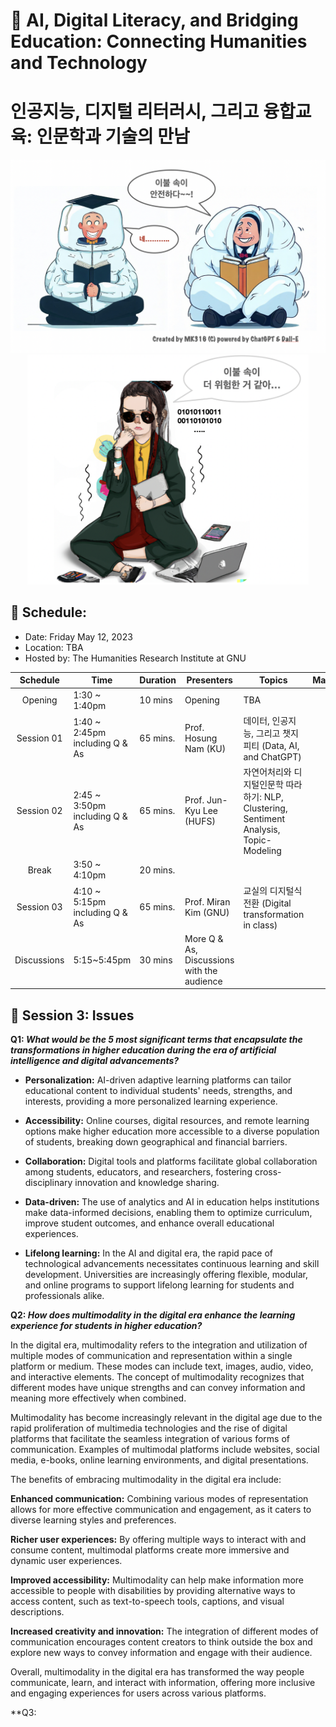 # 🌿 AI, Digital Literacy, and Bridging Education: Connecting Humanities and Technology
#  인공지능, 디지털 리터러시, 그리고 융합교육: 인문학과 기술의 만남

<p align="center">
  <img src="safe.png" width="650" title="hover text">
  <img src="saferoutside.png" width="450" title="hover text">
</p>

## 🌱 Schedule:
+ Date: Friday May 12, 2023
+ Location: TBA
+ Hosted by: The Humanities Research Institute at GNU


|Schedule | Time| Duration | Presenters | Topics | Materials |
|:--:|--|--|--|--|--|
|Opening| 1:30 ~ 1:40pm | 10 mins | Opening | TBA ||
|Session 01 |1:40 ~ 2:45pm <br>including Q & As | 65 mins.| Prof. Hosung Nam (KU) | 데이터, 인공지능, 그리고 챗지피티 (Data, AI, and ChatGPT) | |
|Session 02 |2:45 ~ 3:50pm <br>including Q & As | 65 mins.| Prof. Jun-Kyu Lee (HUFS) |자연어처리와 디지털인문학 따라하기: NLP, Clustering, Sentiment Analysis, Topic-Modeling ||
|Break| 3:50 ~ 4:10pm |20 mins.  |||
|Session 03 |4:10 ~ 5:15pm <br>including Q & As | 65 mins.| Prof. Miran Kim (GNU) | 교실의 디지털식 전환 (Digital transformation in class) ||
| Discussions| 5:15~5:45pm | 30 mins| More Q & As, Discussions with the audience | ||

## 🌱 Session 3: Issues

**Q1: _What would be the 5 most significant terms that encapsulate the transformations in higher education during the era of artificial intelligence and digital advancements?_**


+ **Personalization:** AI-driven adaptive learning platforms can tailor educational content to individual students' needs, strengths, and interests, providing a more personalized learning experience.

+ **Accessibility:** Online courses, digital resources, and remote learning options make higher education more accessible to a diverse population of students, breaking down geographical and financial barriers.

+ **Collaboration:** Digital tools and platforms facilitate global collaboration among students, educators, and researchers, fostering cross-disciplinary innovation and knowledge sharing.

+ **Data-driven:** The use of analytics and AI in education helps institutions make data-informed decisions, enabling them to optimize curriculum, improve student outcomes, and enhance overall educational experiences.

+ **Lifelong learning:** In the AI and digital era, the rapid pace of technological advancements necessitates continuous learning and skill development. Universities are increasingly offering flexible, modular, and online programs to support lifelong learning for students and professionals alike.

**Q2: _How does multimodality in the digital era enhance the learning experience for students in higher education?_**

In the digital era, multimodality refers to the integration and utilization of multiple modes of communication and representation within a single platform or medium. These modes can include text, images, audio, video, and interactive elements. The concept of multimodality recognizes that different modes have unique strengths and can convey information and meaning more effectively when combined.

Multimodality has become increasingly relevant in the digital age due to the rapid proliferation of multimedia technologies and the rise of digital platforms that facilitate the seamless integration of various forms of communication. Examples of multimodal platforms include websites, social media, e-books, online learning environments, and digital presentations.

The benefits of embracing multimodality in the digital era include:

**Enhanced communication:** Combining various modes of representation allows for more effective communication and engagement, as it caters to diverse learning styles and preferences.

**Richer user experiences:** By offering multiple ways to interact with and consume content, multimodal platforms create more immersive and dynamic user experiences.

**Improved accessibility:** Multimodality can help make information more accessible to people with disabilities by providing alternative ways to access content, such as text-to-speech tools, captions, and visual descriptions.

**Increased creativity and innovation:** The integration of different modes of communication encourages content creators to think outside the box and explore new ways to convey information and engage with their audience.

Overall, multimodality in the digital era has transformed the way people communicate, learn, and interact with information, offering more inclusive and engaging experiences for users across various platforms.

**Q3: 

